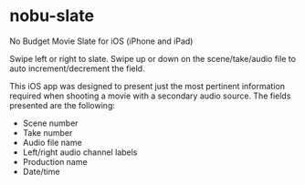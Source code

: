 nobu-slate
==========

No Budget Movie Slate for iOS (iPhone and iPad)

Swipe left or right to slate. Swipe up or down on the scene/take/audio file to
auto increment/decrement the field.

This iOS app was designed to present just the most pertinent information required
when shooting a movie with a secondary audio source. The fields presented
are the following:

* Scene number
* Take number
* Audio file name
* Left/right audio channel labels
* Production name
* Date/time
